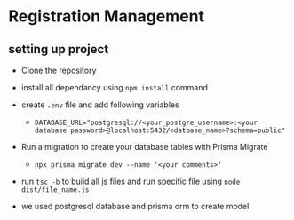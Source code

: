 # Registration Management

## setting up project

- Clone the repository
- install all dependancy using `npm install` command
- create `.env` file and add following variables

  - `DATABASE_URL="postgresql://<your_postgre_username>:<your database password>@localhost:5432/<datbase_name>?schema=public"`

- Run a migration to create your database tables with Prisma Migrate
  - `npx prisma migrate dev --name '<your comments>'`
- run `tsc -b` to build all js files and run specific file using `node dist/file_name.js`

- we used postgresql database and prisma orm to create model
